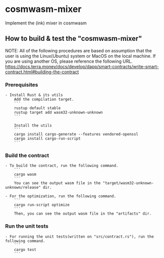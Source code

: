# cosmwasm-mixer
Implement the (ink) mixer in cosmwasm
## How to build & test the "cosmwasm-mixer"

NOTE: All of the following procedures are based on assumption that the user is
using the Linux(Ubuntu) system or MacOS on the local machine.
If you are using another OS, please reference the following URL.
https://docs.terra.money/docs/develop/dapp/smart-contracts/write-smart-contract.html#building-the-contract

### Prerequisites

    - Install Rust & its utils
        Add the compilation target.
        ```
        rustup default stable
        rustup target add wasm32-unknown-unknown
        ```

        Install the utils
        ```
        cargo install cargo-generate --features vendored-openssl
        cargo install cargo-run-script
        ```

### Build the contract

    - To build the contract, run the following command.
        ```
        cargo wasm
        ```
        You can see the output wasm file in the "target/wasm32-unknown-unknown/release" dir.

    - For the optimization, run the following command.
        ```
        cargo run-script optimize
        ```
        Then, you can see the output wasm file in the "artifacts" dir.

### Run the unit tests

    - For running the unit tests(written on "src/contract.rs"), run the following command.
        ```
        cargo test
        ```
        
